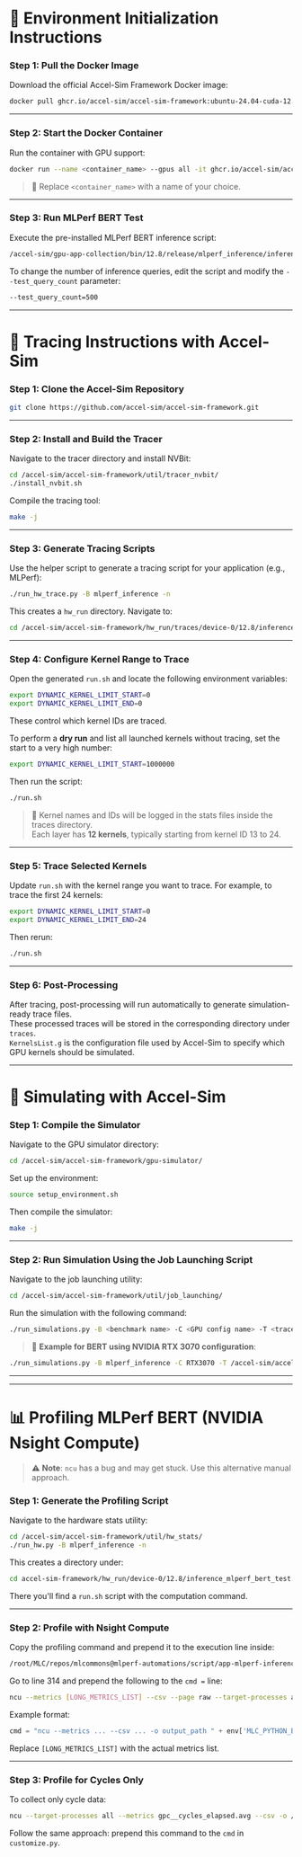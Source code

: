 
# 🔧 Environment Initialization Instructions

### **Step 1: Pull the Docker Image**

Download the official Accel-Sim Framework Docker image:

```bash
docker pull ghcr.io/accel-sim/accel-sim-framework:ubuntu-24.04-cuda-12.8
```

---

### **Step 2: Start the Docker Container**

Run the container with GPU support:

```bash
docker run --name <container_name> --gpus all -it ghcr.io/accel-sim/accel-sim-framework:ubuntu-24.04-cuda-12.8 /bin/bash
```

> 🔁 Replace `<container_name>` with a name of your choice.

---

### **Step 3: Run MLPerf BERT Test**

Execute the pre-installed MLPerf BERT inference script:

```bash
/accel-sim/gpu-app-collection/bin/12.8/release/mlperf_inference/inference_mlperf_bert_test.sh
```

To change the number of inference queries, edit the script and modify the `--test_query_count` parameter:

```bash
--test_query_count=500
```

---

# 📍 Tracing Instructions with Accel-Sim

### **Step 1: Clone the Accel-Sim Repository**

```bash
git clone https://github.com/accel-sim/accel-sim-framework.git
```

---

### **Step 2: Install and Build the Tracer**

Navigate to the tracer directory and install NVBit:

```bash
cd /accel-sim/accel-sim-framework/util/tracer_nvbit/
./install_nvbit.sh
```

Compile the tracing tool:

```bash
make -j
```

---

### **Step 3: Generate Tracing Scripts**

Use the helper script to generate a tracing script for your application (e.g., MLPerf):

```bash
./run_hw_trace.py -B mlperf_inference -n
```

This creates a `hw_run` directory. Navigate to:

```bash
cd /accel-sim/accel-sim-framework/hw_run/traces/device-0/12.8/inference_mlperf_bert_test.sh/NO_ARGS/
```

---

### **Step 4: Configure Kernel Range to Trace**

Open the generated `run.sh` and locate the following environment variables:

```bash
export DYNAMIC_KERNEL_LIMIT_START=0
export DYNAMIC_KERNEL_LIMIT_END=0
```

These control which kernel IDs are traced.

To perform a **dry run** and list all launched kernels without tracing, set the start to a very high number:

```bash
export DYNAMIC_KERNEL_LIMIT_START=1000000
```

Then run the script:

```bash
./run.sh
```

> 📄 Kernel names and IDs will be logged in the stats files inside the traces directory.  
> Each layer has **12 kernels**, typically starting from kernel ID 13 to 24.

---

### **Step 5: Trace Selected Kernels**

Update `run.sh` with the kernel range you want to trace. For example, to trace the first 24 kernels:

```bash
export DYNAMIC_KERNEL_LIMIT_START=0
export DYNAMIC_KERNEL_LIMIT_END=24
```

Then rerun:

```bash
./run.sh
```

---

### **Step 6: Post-Processing**

After tracing, post-processing will run automatically to generate simulation-ready trace files.  
These processed traces will be stored in the corresponding directory under `traces`.  
`KernelsList.g` is the configuration file used by Accel-Sim to specify which GPU kernels should be simulated.

---

# 🚀 Simulating with Accel-Sim

### **Step 1: Compile the Simulator**

Navigate to the GPU simulator directory:

```bash
cd /accel-sim/accel-sim-framework/gpu-simulator/
```

Set up the environment:

```bash
source setup_environment.sh
```

Then compile the simulator:

```bash
make -j
```

---

### **Step 2: Run Simulation Using the Job Launching Script**

Navigate to the job launching utility:

```bash
cd /accel-sim/accel-sim-framework/util/job_launching/
```

Run the simulation with the following command:

```bash
./run_simulations.py -B <benchmark name> -C <GPU config name> -T <trace dir> -N <job name>
```

> 📌 **Example for BERT using NVIDIA RTX 3070 configuration**:

```bash
./run_simulations.py -B mlperf_inference -C RTX3070 -T /accel-sim/accel-sim-framework/hw_run/traces/device-0/12.8/ -N bert_simulation
```

---

---

# 📊 Profiling MLPerf BERT (NVIDIA Nsight Compute)

> ⚠️ **Note**: `ncu` has a bug and may get stuck. Use this alternative manual approach.

### **Step 1: Generate the Profiling Script**

Navigate to the hardware stats utility:

```bash
cd /accel-sim/accel-sim-framework/util/hw_stats/
./run_hw.py -B mlperf_inference -n
```

This creates a directory under:

```bash
cd accel-sim-framework/hw_run/device-0/12.8/inference_mlperf_bert_test.sh/NO_ARGS/
```

There you'll find a `run.sh` script with the computation command.

---

### **Step 2: Profile with Nsight Compute**

Copy the profiling command and prepend it to the execution line inside:

```bash
/root/MLC/repos/mlcommons@mlperf-automations/script/app-mlperf-inference-mlcommons-python/customize.py
```

Go to line 314 and prepend the following to the `cmd =` line:

```bash
ncu --metrics [LONG_METRICS_LIST] --csv --page raw --target-processes all -o /accel-sim/.../ncu_stat
```

Example format:

```python
cmd = "ncu --metrics ... --csv ... -o output_path " + env['MLC_PYTHON_BIN_WITH_PATH'] + " run.py --backend=..."
```

Replace `[LONG_METRICS_LIST]` with the actual metrics list.

---

### **Step 3: Profile for Cycles Only**

To collect only cycle data:

```bash
ncu --target-processes all --metrics gpc__cycles_elapsed.avg --csv -o /accel-sim/.../ncu_cycles.0
```

Follow the same approach: prepend this command to the `cmd` in `customize.py`.


